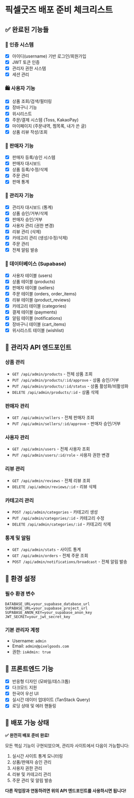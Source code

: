 # 픽셀굿즈 배포 준비 체크리스트

## ✅ 완료된 기능들

### 🔐 인증 시스템
- [x] 아이디(username) 기반 로그인/회원가입
- [x] JWT 토큰 인증
- [x] 관리자 권한 시스템
- [x] 세션 관리

### 🛍️ 사용자 기능
- [x] 상품 조회/검색/필터링
- [x] 장바구니 기능
- [x] 위시리스트
- [x] 주문/결제 시스템 (Toss, KakaoPay)
- [x] 마이페이지 (주문내역, 찜목록, 내가 쓴 글)
- [x] 상품 리뷰 작성/조회

### 🏪 판매자 기능
- [x] 판매자 등록/승인 시스템
- [x] 판매자 대시보드
- [x] 상품 등록/수정/삭제
- [x] 주문 관리
- [x] 판매 통계

### 👑 관리자 기능
- [x] 관리자 대시보드 (통계)
- [x] 상품 승인/거부/삭제
- [x] 판매자 승인/거부
- [x] 사용자 관리 (권한 변경)
- [x] 리뷰 관리 (삭제)
- [x] 카테고리 관리 (생성/수정/삭제)
- [x] 주문 관리
- [x] 전체 알림 발송

### 💾 데이터베이스 (Supabase)
- [x] 사용자 테이블 (users)
- [x] 상품 테이블 (products)
- [x] 판매자 테이블 (sellers)
- [x] 주문 테이블 (orders, order_items)
- [x] 리뷰 테이블 (product_reviews)
- [x] 카테고리 테이블 (categories)
- [x] 결제 테이블 (payments)
- [x] 알림 테이블 (notifications)
- [x] 장바구니 테이블 (cart_items)
- [x] 위시리스트 테이블 (wishlist)

## 🚀 관리자 API 엔드포인트

### 상품 관리
- `GET /api/admin/products` - 전체 상품 조회
- `PUT /api/admin/products/:id/approve` - 상품 승인/거부
- `PUT /api/admin/products/:id/status` - 상품 활성화/비활성화
- `DELETE /api/admin/products/:id` - 상품 삭제

### 판매자 관리
- `GET /api/admin/sellers` - 전체 판매자 조회
- `PUT /api/admin/sellers/:id/approve` - 판매자 승인/거부

### 사용자 관리
- `GET /api/admin/users` - 전체 사용자 조회
- `PUT /api/admin/users/:id/role` - 사용자 권한 변경

### 리뷰 관리
- `GET /api/admin/reviews` - 전체 리뷰 조회
- `DELETE /api/admin/reviews/:id` - 리뷰 삭제

### 카테고리 관리
- `POST /api/admin/categories` - 카테고리 생성
- `PUT /api/admin/categories/:id` - 카테고리 수정
- `DELETE /api/admin/categories/:id` - 카테고리 삭제

### 통계 및 알림
- `GET /api/admin/stats` - 사이트 통계
- `GET /api/admin/orders` - 전체 주문 조회
- `POST /api/admin/notifications/broadcast` - 전체 알림 발송

## 🔧 환경 설정

### 필수 환경 변수
```env
DATABASE_URL=your_supabase_database_url
SUPABASE_URL=your_supabase_project_url
SUPABASE_ANON_KEY=your_supabase_anon_key
JWT_SECRET=your_jwt_secret_key
```

### 기본 관리자 계정
- Username: `admin`
- Email: `admin@pixelgoods.com`
- 권한: `isAdmin: true`

## 📱 프론트엔드 기능
- [x] 반응형 디자인 (모바일/데스크톱)
- [x] 다크모드 지원
- [x] 한국어 우선 UI
- [x] 실시간 데이터 업데이트 (TanStack Query)
- [x] 로딩 상태 및 에러 핸들링

## 🎯 배포 가능 상태

**✅ 완전히 배포 준비 완료!**

모든 핵심 기능이 구현되었으며, 관리자 사이트에서 다음이 가능합니다:
1. 실시간 사이트 통계 모니터링
2. 상품/판매자 승인 관리
3. 사용자 권한 관리
4. 리뷰 및 카테고리 관리
5. 주문 관리 및 알림 발송

**다른 작업장과 연동하려면 위의 API 엔드포인트를 사용하시면 됩니다!**